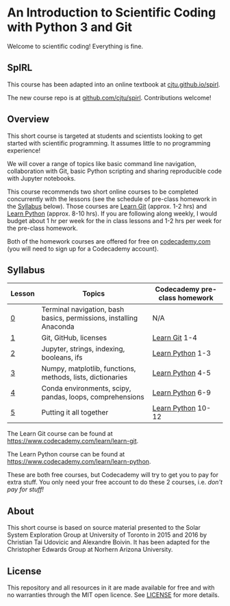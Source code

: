 # An Introduction to Scientific Coding with Python 3 and Git
Welcome to scientific coding! Everything is fine.


## SpIRL

This course has been adapted into an online textbook at [cjtu.github.io/spirl](https://cjtu.github.io/spirl]).

The new course repo is at [github.com/cjtu/spirl](https://github.com/cjtu/spirl). Contributions welcome!

## Overview
This short course is targeted at students and scientists looking to get started with scientific programming. It assumes little to no programming experience!

We will cover a range of topics like basic command line navigation, collaboration with Git, basic Python scripting and sharing reproducible code with Jupyter notebooks.

This course recommends two short online courses to be completed concurrently with the lessons (see the schedule of pre-class homework in the [Syllabus](#syllabus) below). Those courses are [Learn Git][learn-git] (approx. 1-2 hrs) and [Learn Python][learn-python] (approx. 8-10 hrs). If you are following along weekly, I would budget about 1 hr per week for the in class lessons and 1-2 hrs per week for the pre-class homework.

Both of the homework courses are offered for free on [codecademy.com](https://www.codecademy.com/) (you will need to sign up for a Codecademy account).

## Syllabus

| Lesson                | Topics | Codecademy pre-class homework |
| --------------------- | ------ | ----------------------------- |
|[0](./lessons/lesson0) | Terminal navigation, bash basics, permissions, installing Anaconda | N/A |
|[1](./lessons/lesson1) | Git, GitHub, licenses | [Learn Git][learn-git] 1-4 |
|[2](./lessons/lesson2) | Jupyter, strings, indexing, booleans, ifs  | [Learn Python][learn-python] 1-3 |
|[3](./lessons/lesson3) | Numpy, matplotlib, functions, methods, lists, dictionaries | [Learn Python][learn-python] 4-5 |
|[4](./lessons/lesson4) | Conda environments, scipy, pandas, loops, comprehensions | [Learn Python][learn-python] 6-9 |
|[5](./lessons/lesson6) | Putting it all together | [Learn Python][learn-python] 10-12 |

The Learn Git course can be found at https://www.codecademy.com/learn/learn-git.

The Learn Python course can be found at https://www.codecademy.com/learn/learn-python.

These are both free courses, but Codecademy will try to get you to pay for extra stuff. You only need your free account to do these 2 courses, i.e. *don't pay for stuff!*

[learn-git]: https://www.codecademy.com/learn/learn-git
[learn-python]: https://www.codecademy.com/learn/learn-python

## About
This short course is based on source material presented to the Solar System Exploration Group at University of Toronto in 2015 and 2016 by Christian Tai Udovicic and Alexandre Boivin. It has been adapted for the Christopher Edwards Group at Norhern Arizona University.

## License
This repository and all resources in it are made available for free and with no warranties through the MIT open licence. See [LICENSE](./LICENSE) for more details.
